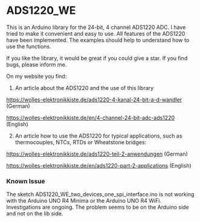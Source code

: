 # ADS1220_WE

This is an Arduino library for the 24-bit, 4 channel ADS1220 ADC. I have tried to make it convenient and easy to use. All features of the ADS1220 have been implemented. The examples should help to understand how to use the functions.

If you like the library, it would be great if you could give a star. If you find bugs, please inform me.

On my website you find:

1) An article about the ADS1220 and the use of this library

https://wolles-elektronikkiste.de/ads1220-4-kanal-24-bit-a-d-wandler       (German) 

https://wolles-elektronikkiste.de/en/4-channel-24-bit-adc-ads1220          (English)

2) An article how to use the ADS1220 for typical applications, such as thermocouples, NTCs, RTDs or Wheatstone bridges:

https://wolles-elektronikkiste.de/ads1220-teil-2-anwendungen                (German)

https://wolles-elektronikkiste.de/en/ads1220-part-2-applications            (English)

<h3>Known Issue</h3>

The sketch ADS1220_WE_two_devices_one_spi_interface.ino is not working with the Arduino UNO R4 Minima or the Arduino UNO R4 WiFi. Investigations are ongoing. The problem seems to be on the Arduino side and not on the lib side. 
